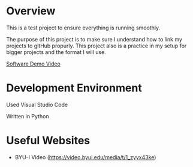 # Overview

This is a test project to ensure everything is running smoothly.

The purpose of this project is to make sure I understand how to link my projects to gitHub propurly. This project also is a practice in my setup for bigger projects and the format I will use.

[Software Demo Video](http://youtube.link.goes.here)

# Development Environment

Used Visual Studio Code

Written in Python

# Useful Websites

* BYU-I Video (https://video.byui.edu/media/t/1_zyyx43ke)

